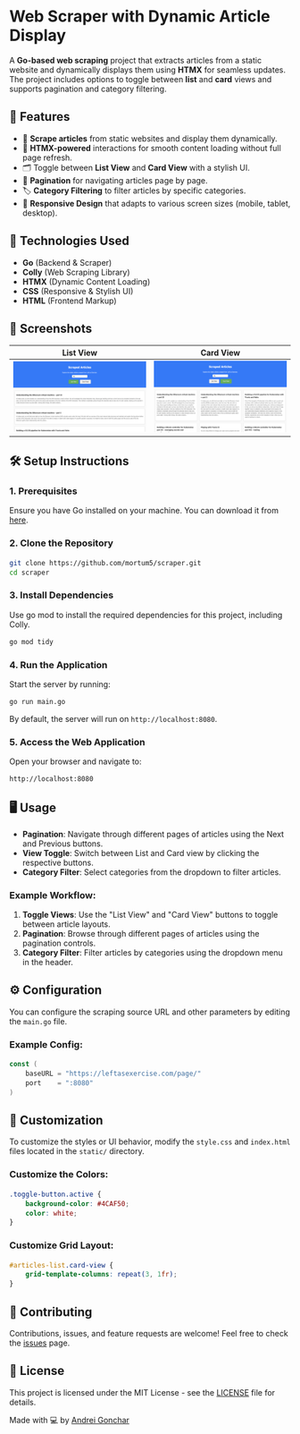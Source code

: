 # Web Scraper with Dynamic Article Display

A **Go-based web scraping** project that extracts articles from a static website and dynamically displays them using **HTMX** for seamless updates. The project includes options to toggle between **list** and **card** views and supports pagination and category filtering.

## 🌟 Features

- 📝 **Scrape articles** from static websites and display them dynamically.
- 🔄 **HTMX-powered** interactions for smooth content loading without full page refresh.
- 🗂️ Toggle between **List View** and **Card View** with a stylish UI.
- 📄 **Pagination** for navigating articles page by page.
- 🏷️ **Category Filtering** to filter articles by specific categories.
- 🎨 **Responsive Design** that adapts to various screen sizes (mobile, tablet, desktop).

## 🚀 Technologies Used

- **Go** (Backend & Scraper)
- **Colly** (Web Scraping Library)
- **HTMX** (Dynamic Content Loading)
- **CSS** (Responsive & Stylish UI)
- **HTML** (Frontend Markup)

## 📸 Screenshots

| **List View**                           | **Card View**                           |
|-----------------------------------------|-----------------------------------------|
| ![List View](screenshots/list-view.png) | ![Card View](screenshots/card-view.png) |

## 🛠️ Setup Instructions

### 1. Prerequisites

Ensure you have Go installed on your machine. You can download it from [here](https://golang.org/dl/).

### 2. Clone the Repository

```bash
git clone https://github.com/mortum5/scraper.git
cd scraper
```

### 3. Install Dependencies

Use go mod to install the required dependencies for this project, including Colly.

```bash
go mod tidy
```

### 4. Run the Application

Start the server by running:

```bash
go run main.go
```

By default, the server will run on `http://localhost:8080`.

### 5. Access the Web Application

Open your browser and navigate to:

```bash
http://localhost:8080
```

## 🖥️ Usage

- **Pagination**: Navigate through different pages of articles using the Next and Previous buttons.
- **View Toggle**: Switch between List and Card view by clicking the respective buttons.
- **Category Filter**: Select categories from the dropdown to filter articles.

### Example Workflow:

1. **Toggle Views**: Use the "List View" and "Card View" buttons to toggle between article layouts.
2. **Pagination**: Browse through different pages of articles using the pagination controls.
3. **Category Filter**: Filter articles by categories using the dropdown menu in the header.

## ⚙️ Configuration

You can configure the scraping source URL and other parameters by editing the `main.go` file.

### Example Config:

```go
const (
    baseURL = "https://leftasexercise.com/page/"
    port    = ":8080"
)
```

## 🎨 Customization

To customize the styles or UI behavior, modify the `style.css` and `index.html` files located in the `static/` directory.

### Customize the Colors:

```css
.toggle-button.active {
    background-color: #4CAF50;
    color: white;
}
```

### Customize Grid Layout:

```css
#articles-list.card-view {
    grid-template-columns: repeat(3, 1fr);
}
```

## 🤝 Contributing

Contributions, issues, and feature requests are welcome! Feel free to check the [issues](https://github.com/mortum5/scraper/issues) page.

## 📝 License

This project is licensed under the MIT License - see the [LICENSE](LICENSE) file for details.

Made with 💻 by [Andrei Gonchar](https://github.com/mortum5)
